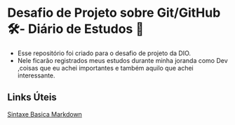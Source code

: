 # Desafio de Projeto sobre Git/GitHub 🛠️- Diário de Estudos 📘
- Esse repositório foi criado para o desafio de projeto da DIO.
- Nele ficarão registrados meus estudos durante minha joranda como Dev ,coisas que eu achei importantes e também aquilo que achei interessante.

## Links Úteis
[Sintaxe Basica Markdown](https://markdown.net.br/sintaxe-basica/)

